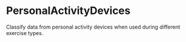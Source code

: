 # PersonalActivityDevices
Classify data from personal activity devices when used during different exercise types.
